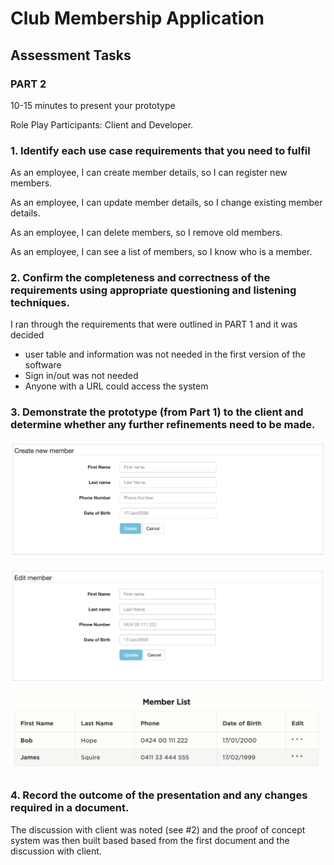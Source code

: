 # Club Membership Application

## Assessment Tasks

### PART 2

10-15 minutes to present your prototype

Role Play Participants:
  Client and Developer.

### 1. Identify each use case requirements that you need to fulfil

As an employee, I can create member details, so I can register new members.

As an employee, I can update member details, so I change existing member details.

As an employee, I can delete members, so I remove old members.

As an employee, I can see a list of members, so I know who is a member.


### 2. Confirm the completeness and correctness of the requirements using appropriate questioning and listening techniques.

I ran through the requirements that were outlined in PART 1 and it was decided 

 - user table and information was not needed in the first version of the software
 - Sign in/out was not needed
 - Anyone with a URL could access the system

### 3. Demonstrate the prototype (from Part 1) to the client and determine whether any further refinements need to be made.

![Create new member](ux-create-member.png)

![Edit member details](ux-update-member.png)

![List members](ux-list-members.png)

### 4. Record the outcome of the presentation and any changes required in a document.

The discussion with client was noted (see #2) and the proof of concept system was then built based based from the first document and the discussion with client.



